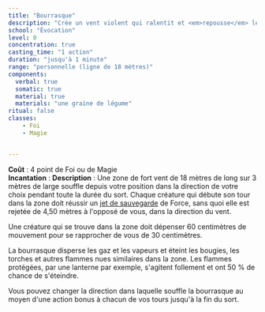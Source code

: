 ```yaml
---
title: "Bourrasque"
description: "Crée un vent violent qui ralentit et <em>repousse</em> les créatures."
school: "Évocation"
level: 0
concentration: true
casting_time: "1 action"
duration: "jusqu'à 1 minute"
range: "personnelle (ligne de 18 mètres)"
components:
  verbal: true
  somatic: true
  material: true
  materials: "une graine de légume"
ritual: false
classes:
    - Foi
    - Magie


---
```

**Coût** : 4 point de Foi ou de Magie  
**Incantation** : 
**Description** : Une zone de fort vent de 18 mètres de long sur 3 mètres de large souffle depuis votre position dans la direction de votre choix pendant toute la durée du sort. Chaque créature qui débute son tour dans la zone doit réussir un [jet de sauvegarde](/utiliser-les-caracteristiques/#jets-de-sauvegarde) de Force, sans quoi elle est rejetée de 4,50 mètres à l'opposé de vous, dans la direction du vent.

Une créature qui se trouve dans la zone doit dépenser 60 centimètres de mouvement pour se rapprocher de vous de 30 centimètres.

La bourrasque disperse les gaz et les vapeurs et éteint les bougies, les torches et autres flammes nues similaires dans la zone. Les flammes protégées, par une lanterne par exemple, s'agitent follement et ont 50 % de chance de s'éteindre.

Vous pouvez changer la direction dans laquelle souffle la bourrasque au moyen d'une action bonus à chacun de vos tours jusqu'à la fin du sort.
